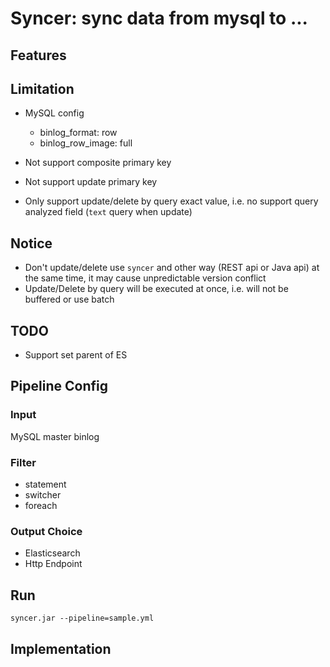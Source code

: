 # Syncer: sync data from mysql to ...

## Features


## Limitation

- MySQL config
  - binlog_format: row
  - binlog_row_image: full

- Not support composite primary key
- Not support update primary key
- Only support update/delete by query exact value, i.e. no support query analyzed field (`text` query when update)

## Notice

- Don't update/delete use `syncer` and other way (REST api or Java api) at the same time, it may cause unpredictable version conflict
- Update/Delete by query will be executed at once, i.e. will not be buffered or use batch
  

## TODO
- Support set parent of ES

## Pipeline Config

### Input
MySQL master binlog
### Filter

- statement
- switcher
- foreach

### Output Choice

 - Elasticsearch
 - Http Endpoint
 
## Run
```
syncer.jar --pipeline=sample.yml
```

## Implementation

